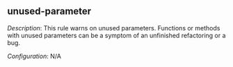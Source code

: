 ## unused-parameter

_Description_: This rule warns on unused parameters. Functions or methods with unused parameters can be a symptom of an unfinished refactoring or a bug.

_Configuration_: N/A

